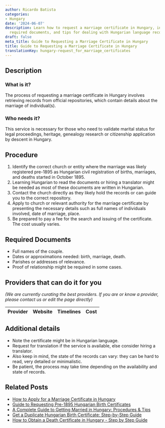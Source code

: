 ```yaml
---
author: Ricardo Batista
categories:
- Hungary
date: '2024-06-07'
description: Learn how to request a marriage certificate in Hungary, including steps,
  required documents, and tips for dealing with Hungarian language records.
draft: false
meta_title: Guide to Requesting a Marriage Certificate in Hungary
title: Guide to Requesting a Marriage Certificate in Hungary
translationKey: hungary-request_for_marriage_certificates
---
```


## Description
### What is it?
The process of requesting a marriage certificate in Hungary involves retrieving records from official repositories, which contain details about the marriage of individual(s).

### Who needs it?
This service is necessary for those who need to validate marital status for legal proceedings, heritage, genealogy research or citizenship application by descent in Hungary.

## Procedure

1. Identify the correct church or entity where the marriage was likely registered pre-1895 as Hungarian civil registration of births, marriages, and deaths started in October 1895.
2. Learning Hungarian to read the documents or hiring a translator might be needed as most of these documents are written in Hungarian.
3. Contact the church directly as they likely hold the records or can guide you to the correct repository.
4. Apply to church or relevant authority for the marriage certificate by presenting the necessary details such as full names of individuals involved, date of marriage, place.
5. Be prepared to pay a fee for the search and issuing of the certificate. The cost usually varies.

## Required Documents
- Full names of the couple.
- Dates or approximations needed: birth, marriage, death.
- Parishes or addresses of relevance.
- Proof of relationship might be required in some cases.

## Providers that can do it for you

_(We are currently curating the best providers. If you are or know a provider, please contact us or edit the page directly)_

| Provider        |     Website     |     Timelines    |       Cost      |
| :-------------: | :-------------: |  :-------------: | :-------------: |

## Additional details
- Note the certificate might be in Hungarian language.
- Request for translation if the service is available, else consider hiring a translator. 
- Also keep in mind, the state of the records can vary: they can be hard to read, very detailed or minimalistic.
- Be patient, the process may take time depending on the availability and state of records.
## Related Posts

- [How to Apply for a Marriage Certificate in Hungary](https://tramitit.com/guides/hungary/marriage_certificate_application/)
- [Guide to Requesting Pre-1895 Hungarian Birth Certificates](https://tramitit.com/guides/hungary/request_for_birth_certificates/)
- [A Complete Guide to Getting Married in Hungary: Procedures & Tips](https://tramitit.com/guides/hungary/marriage_registration/)
- [Get a Duplicate Hungarian Birth Certificate: Step-by-Step Guide](https://tramitit.com/guides/hungary/application_for_duplicate_birth_certificate/)
- [How to Obtain a Death Certificate in Hungary - Step by Step Guide](https://tramitit.com/guides/hungary/request_for_death_certificates/)